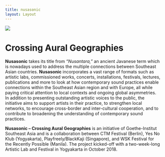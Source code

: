 ```yaml
---
title: nusasonic
layout: Layout
---
```



<img class="wsk-logo" src="/partners/nusasonic-logo.svg" />

<h1>Crossing Aural Geographies</h1>

**Nusasonic** takes its title from _“Nusantara,”_ an ancient Javanese term which is nowadays used to address the multiple connections between Southeast Asian countries. **Nusasonic** incorporates a vast range of formats such as artistic labs, commissioned works, concerts, installations, festivals, lectures, publications and more to look at how contemporary sound practices enable connections within the Southeast Asian region and with Europe, all while paying critical attention to local contexts and ongoing global asymmetries. In addition to presenting outstanding artistic voices to the public, the initiative aims to support artists in their practice, to strengthen local networks, to encourage cross-border and inter-cultural cooperation, and to contribute to broadening the understanding of contemporary sound practices.

**Nusasonic – Crossing Aural Geographies** is an initiative of Goethe-Institut Southeast Asia and is a collaboration between CTM Festival (Berlin), Yes No Klub (Yogyakarta), Playfreely/BlackKaji (Singapore), and WSK Festival for the Recently Possible (Manila). The project kicked-off with a two-week-long Artistic Lab and Festival in Yogyakarta in October 2018.
